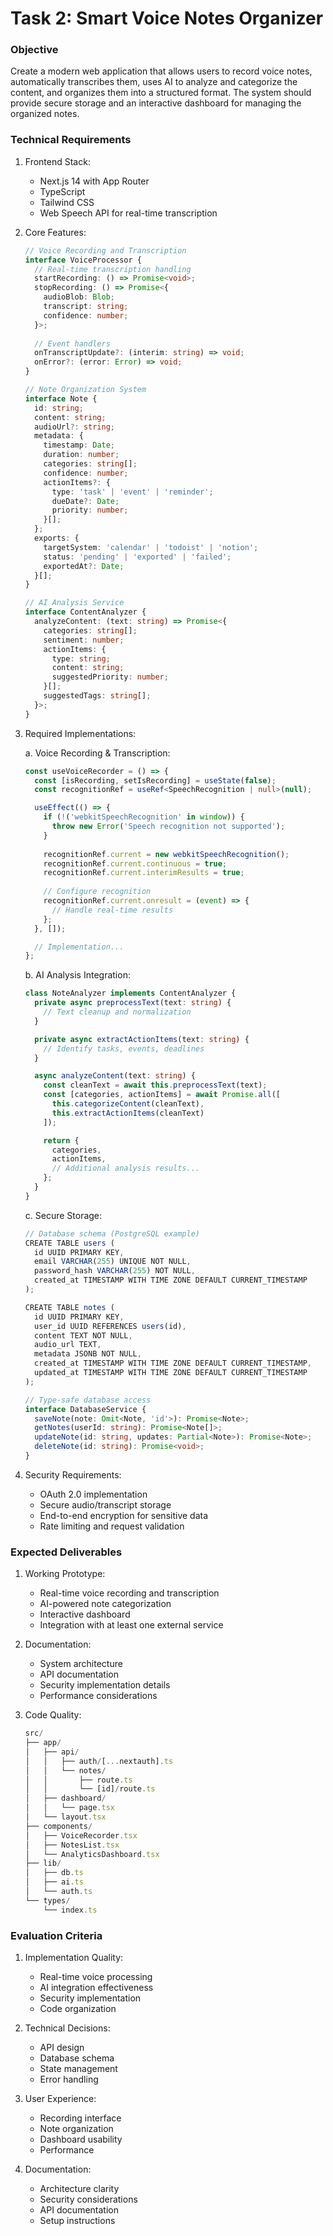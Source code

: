 # Task 2: Smart Voice Notes Organizer

### Objective
Create a modern web application that allows users to record voice notes, automatically transcribes them, uses AI to analyze and categorize the content, and organizes them into a structured format. The system should provide secure storage and an interactive dashboard for managing the organized notes.

### Technical Requirements
1. Frontend Stack:
   - Next.js 14 with App Router
   - TypeScript
   - Tailwind CSS
   - Web Speech API for real-time transcription

2. Core Features:
   ```typescript
   // Voice Recording and Transcription
   interface VoiceProcessor {
     // Real-time transcription handling
     startRecording: () => Promise<void>;
     stopRecording: () => Promise<{
       audioBlob: Blob;
       transcript: string;
       confidence: number;
     }>;
     
     // Event handlers
     onTranscriptUpdate?: (interim: string) => void;
     onError?: (error: Error) => void;
   }

   // Note Organization System
   interface Note {
     id: string;
     content: string;
     audioUrl?: string;
     metadata: {
       timestamp: Date;
       duration: number;
       categories: string[];
       confidence: number;
       actionItems?: {
         type: 'task' | 'event' | 'reminder';
         dueDate?: Date;
         priority: number;
       }[];
     };
     exports: {
       targetSystem: 'calendar' | 'todoist' | 'notion';
       status: 'pending' | 'exported' | 'failed';
       exportedAt?: Date;
     }[];
   }

   // AI Analysis Service
   interface ContentAnalyzer {
     analyzeContent: (text: string) => Promise<{
       categories: string[];
       sentiment: number;
       actionItems: {
         type: string;
         content: string;
         suggestedPriority: number;
       }[];
       suggestedTags: string[];
     }>;
   }
   ```

3. Required Implementations:

   a. Voice Recording & Transcription:
   ```typescript
   const useVoiceRecorder = () => {
     const [isRecording, setIsRecording] = useState(false);
     const recognitionRef = useRef<SpeechRecognition | null>(null);

     useEffect(() => {
       if (!('webkitSpeechRecognition' in window)) {
         throw new Error('Speech recognition not supported');
       }
       
       recognitionRef.current = new webkitSpeechRecognition();
       recognitionRef.current.continuous = true;
       recognitionRef.current.interimResults = true;
       
       // Configure recognition
       recognitionRef.current.onresult = (event) => {
         // Handle real-time results
       };
     }, []);

     // Implementation...
   };
   ```

   b. AI Analysis Integration:
   ```typescript
   class NoteAnalyzer implements ContentAnalyzer {
     private async preprocessText(text: string) {
       // Text cleanup and normalization
     }

     private async extractActionItems(text: string) {
       // Identify tasks, events, deadlines
     }

     async analyzeContent(text: string) {
       const cleanText = await this.preprocessText(text);
       const [categories, actionItems] = await Promise.all([
         this.categorizeContent(cleanText),
         this.extractActionItems(cleanText)
       ]);

       return {
         categories,
         actionItems,
         // Additional analysis results...
       };
     }
   }
   ```

   c. Secure Storage:
   ```typescript
   // Database schema (PostgreSQL example)
   CREATE TABLE users (
     id UUID PRIMARY KEY,
     email VARCHAR(255) UNIQUE NOT NULL,
     password_hash VARCHAR(255) NOT NULL,
     created_at TIMESTAMP WITH TIME ZONE DEFAULT CURRENT_TIMESTAMP
   );

   CREATE TABLE notes (
     id UUID PRIMARY KEY,
     user_id UUID REFERENCES users(id),
     content TEXT NOT NULL,
     audio_url TEXT,
     metadata JSONB NOT NULL,
     created_at TIMESTAMP WITH TIME ZONE DEFAULT CURRENT_TIMESTAMP,
     updated_at TIMESTAMP WITH TIME ZONE DEFAULT CURRENT_TIMESTAMP
   );

   // Type-safe database access
   interface DatabaseService {
     saveNote(note: Omit<Note, 'id'>): Promise<Note>;
     getNotes(userId: string): Promise<Note[]>;
     updateNote(id: string, updates: Partial<Note>): Promise<Note>;
     deleteNote(id: string): Promise<void>;
   }
   ```

4. Security Requirements:
   - OAuth 2.0 implementation
   - Secure audio/transcript storage
   - End-to-end encryption for sensitive data
   - Rate limiting and request validation

### Expected Deliverables

1. Working Prototype:
   - Real-time voice recording and transcription
   - AI-powered note categorization
   - Interactive dashboard
   - Integration with at least one external service

2. Documentation:
   - System architecture
   - API documentation
   - Security implementation details
   - Performance considerations

3. Code Quality:
   ```typescript
   src/
   ├── app/
   │   ├── api/
   │   │   ├── auth/[...nextauth].ts
   │   │   └── notes/
   │   │       ├── route.ts
   │   │       └── [id]/route.ts
   │   ├── dashboard/
   │   │   └── page.tsx
   │   └── layout.tsx
   ├── components/
   │   ├── VoiceRecorder.tsx
   │   ├── NotesList.tsx
   │   └── AnalyticsDashboard.tsx
   ├── lib/
   │   ├── db.ts
   │   ├── ai.ts
   │   └── auth.ts
   └── types/
       └── index.ts
   ```

### Evaluation Criteria

1. Implementation Quality:
   - Real-time voice processing
   - AI integration effectiveness
   - Security implementation
   - Code organization

2. Technical Decisions:
   - API design
   - Database schema
   - State management
   - Error handling

3. User Experience:
   - Recording interface
   - Note organization
   - Dashboard usability
   - Performance

4. Documentation:
   - Architecture clarity
   - Security considerations
   - API documentation
   - Setup instructions
